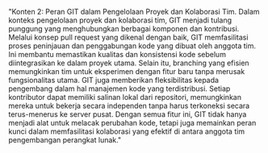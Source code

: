 "Konten 2: Peran GIT dalam Pengelolaan Proyek dan Kolaborasi Tim. Dalam konteks pengelolaan proyek dan kolaborasi tim, GIT menjadi tulang punggung yang menghubungkan berbagai komponen dan kontribusi. Melalui konsep pull request yang dikenal dengan baik, GIT memfasilitasi proses peninjauan dan penggabungan kode yang dibuat oleh anggota tim. Ini membantu memastikan kualitas dan konsistensi kode sebelum diintegrasikan ke dalam proyek utama. Selain itu, branching yang efisien memungkinkan tim untuk eksperimen dengan fitur baru tanpa merusak fungsionalitas utama. GIT juga memberikan fleksibilitas kepada pengembang dalam hal manajemen kode yang terdistribusi. Setiap kontributor dapat memiliki salinan lokal dari repositori, memungkinkan mereka untuk bekerja secara independen tanpa harus terkoneksi secara terus-menerus ke server pusat. Dengan semua fitur ini, GIT tidak hanya menjadi alat untuk melacak perubahan kode, tetapi juga memainkan peran kunci dalam memfasilitasi kolaborasi yang efektif di antara anggota tim pengembangan perangkat lunak." 
